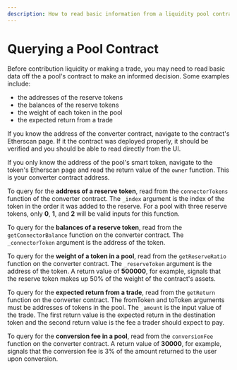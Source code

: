 ```yaml
---
description: How to read basic information from a liquidity pool contract
---
```


# Querying a Pool Contract

Before contribution liquidity or making a trade, you may need to read basic data off the a pool's contract to make an informed decision. Some examples include:

* the addresses of the reserve tokens
* the balances of the reserve tokens
* the weight of each token in the pool
* the expected return from a trade

If you know the address of the converter contract, navigate to the contract's Etherscan page. If it the contract was deployed properly, it should be verified and you should be able to read directly from the UI.

If you only know the address of the pool's smart token, navigate to the token's Etherscan page and read the return value of the `owner` function. This is your converter contract address.

To query for the **address of a reserve token**, read from the `connectorTokens` function of the converter contract. The `_index` argument is the index of the token in the order it was added to the reserve. For a pool with three reserve tokens, only **0**, **1**, and **2** will be valid inputs for this function.

To query for the **balances of a reserve token**, read from the `getConnectorBalance` function on the converter contract. The `_connectorToken` argument is the address of the token.

To query for the **weight of a token in a pool**, read from the `getReserveRatio` function on the converter contract. The `_reserveToken` argument is the address of the token. A return value of **500000**, for example, signals that the reserve token makes up 50% of the weight of the contract's assets.

To query for the **expected return from a trade**, read from the `getReturn` function on the converter contract. The fromToken and toToken arguments must be addresses of tokens in the pool. The `_amount` is the input value of the trade. The first return value is the expected return in the destination token and the second return value is the fee a trader should expect to pay.

To query for the **conversion fee in a pool**, read from the `conversionFee` function on the converter contract. A return value of **30000**, for example, signals that the conversion fee is 3% of the amount returned to the user upon conversion.

